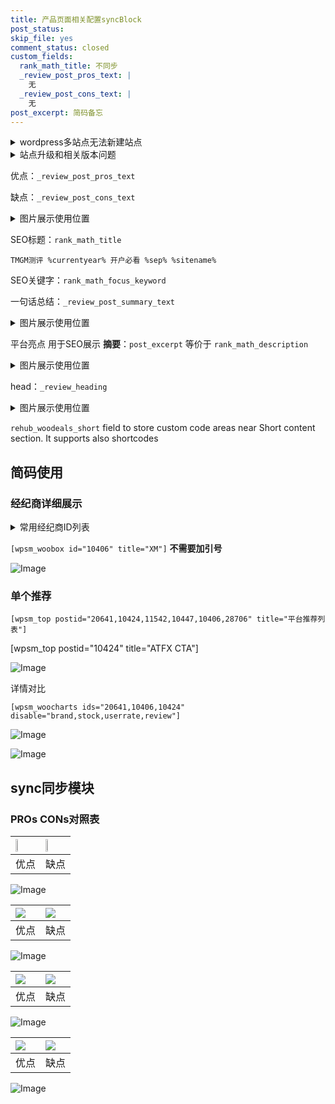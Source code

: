 ```yaml
---
title: 产品页面相关配置syncBlock
post_status: 
skip_file: yes
comment_status: closed
custom_fields:
  rank_math_title: 不同步
  _review_post_pros_text: |
    无
  _review_post_cons_text: |
    无
post_excerpt: 简码备忘
---
```

<details><summary>wordpress多站点无法新建站点</summary>

<li>和报错需要清理cookies一样的原因</li>
<li>wp-config.php里面<code>define( 'SUBDOMAIN_INSTALL', false );//子域名安装</code></li>
<li>新建子站点是用<code>define( 'SUBDOMAIN_INSTALL', true);//子域名安装</code> 完成以后，改成<code>false</code></li>
</details>

<details><summary>站点升级和相关版本问题</summary>

<p>wordpress：5.9.9
woocommerce：7.5.1
出现问题的地方：主题选项里面>><strong>Product layout >>compact style</strong></p>
<p>如何出现没有用过的字段 导致无法保存。先导出配置 然后进行修改，后面再次恢复即可。</p>
<p>出现部分字段无法显示时，需要返回默认布局后，对产品进行保存就好了。</p>
<p></p>
</details>

优点：`_review_post_pros_text`

缺点：`_review_post_cons_text`

<details><summary>图片展示使用位置</summary>

<img src="https://prod-files-secure.s3.us-west-2.amazonaws.com/39ed1227-6d7d-4570-be36-9ccd4a2c4241/f51d3d83-55d4-4bdf-9604-f37ec77ab556/Untitled.png?X-Amz-Algorithm=AWS4-HMAC-SHA256&X-Amz-Content-Sha256=UNSIGNED-PAYLOAD&X-Amz-Credential=ASIAZI2LB466RSSSYXB3%2F20250603%2Fus-west-2%2Fs3%2Faws4_request&X-Amz-Date=20250603T165531Z&X-Amz-Expires=3600&X-Amz-Security-Token=IQoJb3JpZ2luX2VjEEAaCXVzLXdlc3QtMiJHMEUCIAPr%2B9lXMIh6DDkHbzZCFGtbXReVuZixOoRfp8%2FyYLc1AiEAprootcu41Rsg2LGxePrsfOes6pAmLdKc%2B8M66pnTxBUq%2FwMIGRAAGgw2Mzc0MjMxODM4MDUiDM1sKYIys9m3h%2BIkhSrcAzkEb%2F4YaZnSasA8jmGvdsDwIWEOzFRa1EYzscPb95YrDqsGposwScECO6tg1TEJRDr%2Bnz7wFnIt8R4iJfcywr1zpwVGLcuEIGcs61oBceliK%2Bxx0aVCP1cGnANJK7N0aCwSCtj3Ss6xVP1vH%2Bsn8ws8hHVwP8Q65ltsefOEQ%2Bhdzm730vHHd6QKYsw9PKWPPe9crHTItLcECn53yAV%2B015PJJr%2FIPyu0paty%2FOXyxaW0%2BrAl544ibUm%2FrCqcCdsqlUmLB2LY%2BaDukxXKtQUyS%2Fjf6JcYxrIjUgL914U%2FmwY92TYzQfXO5Nw78YBQZ6rNT4h0EBFY2zcNnx49w9kmQQZrrUvIWsU5itF1tMwUTC%2BfBOkMk9E%2Fc53AOrsgxqAc9xhdCpDq8ywnN%2FiP%2BL6%2F4WemTv01wGhdrOW0iGqzVgKqH3Wdl08hWoXNxL2BT2G3ueakPANG3pKf8wECsrEu5oWGAqsIiOlzxmJOeBgd6jix7rfI3%2FA%2FXEL32NSSwI9xvLe1FqWXII9SVw%2Fh6PrQYQXeUriZIKWUTDckcr8tGzAuCDfuusyLz5Ep4gXsN761pK2FETWQskl5t3798km%2Fkz9nG7MaJB2UPnrq25zdakAzRjoU5fbi2FCI2%2FyMLy0%2FMEGOqUBtVVE%2FwCq%2FmqKfmTOsE2v5G%2FliO5P7e5B%2F18ZoMShUYv3A27AgSIvkg7vN%2B4MaHkJuUoDMIYarQiH0VXS%2FndDYCyM9dkayHlnYx%2B3uB45p3vlTGmiFPJERZDaULj%2F%2BIhBZEAmZnAwhuByIBSu2DTn%2Fre6EpqPH2qH5kdIk7bCVApqwQtA9mi9TXrfRnd1JniYJJitboz3kD0EoY8rW3tbaWFA6cTb&X-Amz-Signature=3a58bc9f8ecb53c69b706f5cb3a6cae6750e932ae0bdb17939b9dc6a1204a58e&X-Amz-SignedHeaders=host&x-id=GetObject" alt="Image">
</details>

SEO标题：`rank_math_title`

`TMGM测评 %currentyear% 开户必看 %sep% %sitename%`

SEO关键字：`rank_math_focus_keyword`

一句话总结：`_review_post_summary_text`

<details><summary>图片展示使用位置</summary>

<img src="https://prod-files-secure.s3.us-west-2.amazonaws.com/39ed1227-6d7d-4570-be36-9ccd4a2c4241/4b96a922-296c-4f4e-8630-d1c870cbce01/Untitled.png?X-Amz-Algorithm=AWS4-HMAC-SHA256&X-Amz-Content-Sha256=UNSIGNED-PAYLOAD&X-Amz-Credential=ASIAZI2LB4664PKTHRKG%2F20250603%2Fus-west-2%2Fs3%2Faws4_request&X-Amz-Date=20250603T165531Z&X-Amz-Expires=3600&X-Amz-Security-Token=IQoJb3JpZ2luX2VjEEAaCXVzLXdlc3QtMiJGMEQCIFJVom25JbFkEzqQz0melYT55Beh2JsiOg5kjyvguSq7AiATMoxOS33ZeTbu6eXHVfcwEPUD90i1DrOdREWwIR3nsCr%2FAwgZEAAaDDYzNzQyMzE4MzgwNSIM%2FQOj07A3lINEQ688KtwDRpxmZJueVSdmZWMVm19IV1GridwhiYLL7djLSEGsTQMi1d53PqrXA5DhjbuFcQMN8M7LTc1eYb%2FOP8pNjp4ciwUraaTzRQj55no0TkiYW0LVe5bByAy%2BIvhCULflphFC16Xy7cxogrosSU9WtMDlfdRO7BDQww%2FG0N8lBnXIITNEZbthUriV1ofbYF3FY4KVlnXgllrED%2FELWkSNYHuCQQXHetnZ8j%2BaDVjnY0yFrcjiIOBcijE%2F0AYEO0te8%2Fqz8LrjfzyoqqplHef5TV3eGmEJ6ia7hP3y7NcZsNdTmuiyUVKdvwhUyJrVqFwpFCSpDjQOFYIl36njgtiNW%2Bk6iuyEBavIFwkqrDfnWikMI%2BGe6nalckXW7kV4n5IAhRgNr51pZep4KBxKaw7kKRiGe8G38nSyEY1AVTqsty0%2B%2FBzdCLjjfftVZO9BItPeO9qyaaEzxbZ1I3HtHeS%2BMkw%2B1XBrHHQZTMb18iHz5k9SyFCXLMLMqasuxEm8eTfRbEtomsmjmawkL5654RFeN%2BnRhJ%2FWlx9j22dL1v45cxjRVJ7xwFf321%2FvAJA5HDskLIvdk9GT%2BdV3246T%2F92%2BTg00i0fNs74TaQHWEcmo4amv6BvzW40IGdtKBBUe7Yowv7T8wQY6pgH9omJQT0uUpPzSEjKIWCBdzuuj1KbjqbcuRkzv1GxJjX4M9Bc4aR81aE5L3bxWvFnHJtCyo0kews%2F9GWnD4B6X7BbPKMX1GNC05kUI599vZ6bFEVQW%2BQHafd36skGcKP%2BsLeiwW94Wgj%2FWLY4%2B%2BXagFzerZeExvkFNqGNWs9g54bELVYTj3oswZVVSMjBlyrVtAiAI6pv4Igm0PSjpGZa%2FlBQZeAK4&X-Amz-Signature=60d1909ea9420a4765c07baeaa330a06beb095a093bb380ad6a74eeda483f654&X-Amz-SignedHeaders=host&x-id=GetObject" alt="Image">
</details>

平台亮点 用于SEO展示 **摘要**：`post_excerpt`  等价于 `rank_math_description`

<details><summary>图片展示使用位置</summary>

<img src="https://prod-files-secure.s3.us-west-2.amazonaws.com/39ed1227-6d7d-4570-be36-9ccd4a2c4241/1ee11f63-b60a-4dfe-a7a7-d58ff23b5d88/Untitled.png?X-Amz-Algorithm=AWS4-HMAC-SHA256&X-Amz-Content-Sha256=UNSIGNED-PAYLOAD&X-Amz-Credential=ASIAZI2LB466Q4CJRX3I%2F20250603%2Fus-west-2%2Fs3%2Faws4_request&X-Amz-Date=20250603T165531Z&X-Amz-Expires=3600&X-Amz-Security-Token=IQoJb3JpZ2luX2VjEEAaCXVzLXdlc3QtMiJHMEUCIQCsjEUiTURs44BcIO5OXXUeUAbQBwDox7qrMXd8%2BR6%2FaAIgHmHxzA5SZniSuz5X%2BqG0UzNnspseKALNXE1TysgXefMq%2FwMIGRAAGgw2Mzc0MjMxODM4MDUiDPUYxawk9GV7ICufaSrcAw6IyP2UgRgr47J4MC6JgnfbUZ6vrTsXKPzjnL4ybUNr3oiCXee1KZ0MU5islH0VJaO4oORhA%2FVXb0pYL3tEe%2B0WHB7imAfXy3xBQcl9D94bUs83GXSb5w73zxMEa50Zz6nECiCCRTD2%2Fjk93iZKRNL4gISeHkT6lUC39KGx1J5AsFQ%2BgxhlJW%2BRJ116ztG8FBq8pmpORL%2Fjct8oBhxkuXPN9mFQKcIgnHEzUBkHFUpCcAVH%2FgvlGltBPC8X09mDm49bhxRnmo9AliBO%2FhHKHRJwyXPAEwUh7pJOhVg89BG0E3JtFhpfk1gHUxzMarZTcXoBV7QHn5rJdkquQGLGGFgfE8qqx4ZJABOXYLVG3VAp2NtRgdIYlECj7N4n3ACp9WhWSg67x5Uz%2BGKtqmgeoxuR2LqnmG9Hbq%2BPX0hqOL8gfPR7lw06NrhKn0cUxkNXmh0N30gfwg2FJW7PbdmO4rKwpelLYHPCozWHDq7uRxr4yTdMqB3JQhECLm5Vi%2BYdAlfChWF5TpFT0TJL3zTrRZ3zbLiBdN3DSK7bNPX1ahCeL6%2BG%2BYwiaSWe95%2BssfuZCgVRrLqHgSMJcgd%2BgX%2Bmo7M5dFj3SRjylBfy8ogI5BAQ6HYOlgsL2PPtSn2XMIe0%2FMEGOqUBLes4taefjb03Hyqyxohp6qdpPp%2FZVNIx6islAAi%2FzICh6CMQQVgJt5jPhzMhHeFvEE4WDRH8F5AG%2BLVI2eYUdq8aBjMdSynFbWBjc%2FHXfB%2BO%2FPH5AUcIOaRGbeuAX2FEJ3sXWVe9Jfw9lBlqqshqE2EbIWp2kT3N7jkkoEk8i%2B8YPF0GHvIcErnKoWNRmeMFQLzbmooFuCAr%2BhFGImHnEN%2FDsAuC&X-Amz-Signature=c58c4e96c91359dd391aeaf1fdcf949d7e9faa14eec0351583fa2bcc20dde2d0&X-Amz-SignedHeaders=host&x-id=GetObject" alt="Image">
<img src="https://prod-files-secure.s3.us-west-2.amazonaws.com/39ed1227-6d7d-4570-be36-9ccd4a2c4241/ad4118b5-78d8-4fbe-801e-3b29b5d99c01/Untitled.png?X-Amz-Algorithm=AWS4-HMAC-SHA256&X-Amz-Content-Sha256=UNSIGNED-PAYLOAD&X-Amz-Credential=ASIAZI2LB466Q4CJRX3I%2F20250603%2Fus-west-2%2Fs3%2Faws4_request&X-Amz-Date=20250603T165532Z&X-Amz-Expires=3600&X-Amz-Security-Token=IQoJb3JpZ2luX2VjEEAaCXVzLXdlc3QtMiJHMEUCIQCsjEUiTURs44BcIO5OXXUeUAbQBwDox7qrMXd8%2BR6%2FaAIgHmHxzA5SZniSuz5X%2BqG0UzNnspseKALNXE1TysgXefMq%2FwMIGRAAGgw2Mzc0MjMxODM4MDUiDPUYxawk9GV7ICufaSrcAw6IyP2UgRgr47J4MC6JgnfbUZ6vrTsXKPzjnL4ybUNr3oiCXee1KZ0MU5islH0VJaO4oORhA%2FVXb0pYL3tEe%2B0WHB7imAfXy3xBQcl9D94bUs83GXSb5w73zxMEa50Zz6nECiCCRTD2%2Fjk93iZKRNL4gISeHkT6lUC39KGx1J5AsFQ%2BgxhlJW%2BRJ116ztG8FBq8pmpORL%2Fjct8oBhxkuXPN9mFQKcIgnHEzUBkHFUpCcAVH%2FgvlGltBPC8X09mDm49bhxRnmo9AliBO%2FhHKHRJwyXPAEwUh7pJOhVg89BG0E3JtFhpfk1gHUxzMarZTcXoBV7QHn5rJdkquQGLGGFgfE8qqx4ZJABOXYLVG3VAp2NtRgdIYlECj7N4n3ACp9WhWSg67x5Uz%2BGKtqmgeoxuR2LqnmG9Hbq%2BPX0hqOL8gfPR7lw06NrhKn0cUxkNXmh0N30gfwg2FJW7PbdmO4rKwpelLYHPCozWHDq7uRxr4yTdMqB3JQhECLm5Vi%2BYdAlfChWF5TpFT0TJL3zTrRZ3zbLiBdN3DSK7bNPX1ahCeL6%2BG%2BYwiaSWe95%2BssfuZCgVRrLqHgSMJcgd%2BgX%2Bmo7M5dFj3SRjylBfy8ogI5BAQ6HYOlgsL2PPtSn2XMIe0%2FMEGOqUBLes4taefjb03Hyqyxohp6qdpPp%2FZVNIx6islAAi%2FzICh6CMQQVgJt5jPhzMhHeFvEE4WDRH8F5AG%2BLVI2eYUdq8aBjMdSynFbWBjc%2FHXfB%2BO%2FPH5AUcIOaRGbeuAX2FEJ3sXWVe9Jfw9lBlqqshqE2EbIWp2kT3N7jkkoEk8i%2B8YPF0GHvIcErnKoWNRmeMFQLzbmooFuCAr%2BhFGImHnEN%2FDsAuC&X-Amz-Signature=00a1571fa34947cc548869efd974d4dfc14a72cf1dfb68af8366897a992d9e80&X-Amz-SignedHeaders=host&x-id=GetObject" alt="Image">
<img src="https://prod-files-secure.s3.us-west-2.amazonaws.com/39ed1227-6d7d-4570-be36-9ccd4a2c4241/a38cf7c9-a79c-4b64-9e94-13589fe0758b/Untitled.png?X-Amz-Algorithm=AWS4-HMAC-SHA256&X-Amz-Content-Sha256=UNSIGNED-PAYLOAD&X-Amz-Credential=ASIAZI2LB466Q4CJRX3I%2F20250603%2Fus-west-2%2Fs3%2Faws4_request&X-Amz-Date=20250603T165532Z&X-Amz-Expires=3600&X-Amz-Security-Token=IQoJb3JpZ2luX2VjEEAaCXVzLXdlc3QtMiJHMEUCIQCsjEUiTURs44BcIO5OXXUeUAbQBwDox7qrMXd8%2BR6%2FaAIgHmHxzA5SZniSuz5X%2BqG0UzNnspseKALNXE1TysgXefMq%2FwMIGRAAGgw2Mzc0MjMxODM4MDUiDPUYxawk9GV7ICufaSrcAw6IyP2UgRgr47J4MC6JgnfbUZ6vrTsXKPzjnL4ybUNr3oiCXee1KZ0MU5islH0VJaO4oORhA%2FVXb0pYL3tEe%2B0WHB7imAfXy3xBQcl9D94bUs83GXSb5w73zxMEa50Zz6nECiCCRTD2%2Fjk93iZKRNL4gISeHkT6lUC39KGx1J5AsFQ%2BgxhlJW%2BRJ116ztG8FBq8pmpORL%2Fjct8oBhxkuXPN9mFQKcIgnHEzUBkHFUpCcAVH%2FgvlGltBPC8X09mDm49bhxRnmo9AliBO%2FhHKHRJwyXPAEwUh7pJOhVg89BG0E3JtFhpfk1gHUxzMarZTcXoBV7QHn5rJdkquQGLGGFgfE8qqx4ZJABOXYLVG3VAp2NtRgdIYlECj7N4n3ACp9WhWSg67x5Uz%2BGKtqmgeoxuR2LqnmG9Hbq%2BPX0hqOL8gfPR7lw06NrhKn0cUxkNXmh0N30gfwg2FJW7PbdmO4rKwpelLYHPCozWHDq7uRxr4yTdMqB3JQhECLm5Vi%2BYdAlfChWF5TpFT0TJL3zTrRZ3zbLiBdN3DSK7bNPX1ahCeL6%2BG%2BYwiaSWe95%2BssfuZCgVRrLqHgSMJcgd%2BgX%2Bmo7M5dFj3SRjylBfy8ogI5BAQ6HYOlgsL2PPtSn2XMIe0%2FMEGOqUBLes4taefjb03Hyqyxohp6qdpPp%2FZVNIx6islAAi%2FzICh6CMQQVgJt5jPhzMhHeFvEE4WDRH8F5AG%2BLVI2eYUdq8aBjMdSynFbWBjc%2FHXfB%2BO%2FPH5AUcIOaRGbeuAX2FEJ3sXWVe9Jfw9lBlqqshqE2EbIWp2kT3N7jkkoEk8i%2B8YPF0GHvIcErnKoWNRmeMFQLzbmooFuCAr%2BhFGImHnEN%2FDsAuC&X-Amz-Signature=0963c36427c39ed0b16a694df71c8182ec428ba67bf437f177cde2a991b6e5e2&X-Amz-SignedHeaders=host&x-id=GetObject" alt="Image">
<img src="https://prod-files-secure.s3.us-west-2.amazonaws.com/39ed1227-6d7d-4570-be36-9ccd4a2c4241/7da6fc1e-d2ac-42ae-8c75-cb5749aa18f6/Untitled.png?X-Amz-Algorithm=AWS4-HMAC-SHA256&X-Amz-Content-Sha256=UNSIGNED-PAYLOAD&X-Amz-Credential=ASIAZI2LB466Q4CJRX3I%2F20250603%2Fus-west-2%2Fs3%2Faws4_request&X-Amz-Date=20250603T165532Z&X-Amz-Expires=3600&X-Amz-Security-Token=IQoJb3JpZ2luX2VjEEAaCXVzLXdlc3QtMiJHMEUCIQCsjEUiTURs44BcIO5OXXUeUAbQBwDox7qrMXd8%2BR6%2FaAIgHmHxzA5SZniSuz5X%2BqG0UzNnspseKALNXE1TysgXefMq%2FwMIGRAAGgw2Mzc0MjMxODM4MDUiDPUYxawk9GV7ICufaSrcAw6IyP2UgRgr47J4MC6JgnfbUZ6vrTsXKPzjnL4ybUNr3oiCXee1KZ0MU5islH0VJaO4oORhA%2FVXb0pYL3tEe%2B0WHB7imAfXy3xBQcl9D94bUs83GXSb5w73zxMEa50Zz6nECiCCRTD2%2Fjk93iZKRNL4gISeHkT6lUC39KGx1J5AsFQ%2BgxhlJW%2BRJ116ztG8FBq8pmpORL%2Fjct8oBhxkuXPN9mFQKcIgnHEzUBkHFUpCcAVH%2FgvlGltBPC8X09mDm49bhxRnmo9AliBO%2FhHKHRJwyXPAEwUh7pJOhVg89BG0E3JtFhpfk1gHUxzMarZTcXoBV7QHn5rJdkquQGLGGFgfE8qqx4ZJABOXYLVG3VAp2NtRgdIYlECj7N4n3ACp9WhWSg67x5Uz%2BGKtqmgeoxuR2LqnmG9Hbq%2BPX0hqOL8gfPR7lw06NrhKn0cUxkNXmh0N30gfwg2FJW7PbdmO4rKwpelLYHPCozWHDq7uRxr4yTdMqB3JQhECLm5Vi%2BYdAlfChWF5TpFT0TJL3zTrRZ3zbLiBdN3DSK7bNPX1ahCeL6%2BG%2BYwiaSWe95%2BssfuZCgVRrLqHgSMJcgd%2BgX%2Bmo7M5dFj3SRjylBfy8ogI5BAQ6HYOlgsL2PPtSn2XMIe0%2FMEGOqUBLes4taefjb03Hyqyxohp6qdpPp%2FZVNIx6islAAi%2FzICh6CMQQVgJt5jPhzMhHeFvEE4WDRH8F5AG%2BLVI2eYUdq8aBjMdSynFbWBjc%2FHXfB%2BO%2FPH5AUcIOaRGbeuAX2FEJ3sXWVe9Jfw9lBlqqshqE2EbIWp2kT3N7jkkoEk8i%2B8YPF0GHvIcErnKoWNRmeMFQLzbmooFuCAr%2BhFGImHnEN%2FDsAuC&X-Amz-Signature=a7f454cecde9f5f808265d6d326863c98d369c4b63e60c3c4163b1caa36eb6ff&X-Amz-SignedHeaders=host&x-id=GetObject" alt="Image">
<img src="https://prod-files-secure.s3.us-west-2.amazonaws.com/39ed1227-6d7d-4570-be36-9ccd4a2c4241/7e97f40a-eaee-47f5-b2f9-475f96808fa7/Untitled.png?X-Amz-Algorithm=AWS4-HMAC-SHA256&X-Amz-Content-Sha256=UNSIGNED-PAYLOAD&X-Amz-Credential=ASIAZI2LB466Q4CJRX3I%2F20250603%2Fus-west-2%2Fs3%2Faws4_request&X-Amz-Date=20250603T165532Z&X-Amz-Expires=3600&X-Amz-Security-Token=IQoJb3JpZ2luX2VjEEAaCXVzLXdlc3QtMiJHMEUCIQCsjEUiTURs44BcIO5OXXUeUAbQBwDox7qrMXd8%2BR6%2FaAIgHmHxzA5SZniSuz5X%2BqG0UzNnspseKALNXE1TysgXefMq%2FwMIGRAAGgw2Mzc0MjMxODM4MDUiDPUYxawk9GV7ICufaSrcAw6IyP2UgRgr47J4MC6JgnfbUZ6vrTsXKPzjnL4ybUNr3oiCXee1KZ0MU5islH0VJaO4oORhA%2FVXb0pYL3tEe%2B0WHB7imAfXy3xBQcl9D94bUs83GXSb5w73zxMEa50Zz6nECiCCRTD2%2Fjk93iZKRNL4gISeHkT6lUC39KGx1J5AsFQ%2BgxhlJW%2BRJ116ztG8FBq8pmpORL%2Fjct8oBhxkuXPN9mFQKcIgnHEzUBkHFUpCcAVH%2FgvlGltBPC8X09mDm49bhxRnmo9AliBO%2FhHKHRJwyXPAEwUh7pJOhVg89BG0E3JtFhpfk1gHUxzMarZTcXoBV7QHn5rJdkquQGLGGFgfE8qqx4ZJABOXYLVG3VAp2NtRgdIYlECj7N4n3ACp9WhWSg67x5Uz%2BGKtqmgeoxuR2LqnmG9Hbq%2BPX0hqOL8gfPR7lw06NrhKn0cUxkNXmh0N30gfwg2FJW7PbdmO4rKwpelLYHPCozWHDq7uRxr4yTdMqB3JQhECLm5Vi%2BYdAlfChWF5TpFT0TJL3zTrRZ3zbLiBdN3DSK7bNPX1ahCeL6%2BG%2BYwiaSWe95%2BssfuZCgVRrLqHgSMJcgd%2BgX%2Bmo7M5dFj3SRjylBfy8ogI5BAQ6HYOlgsL2PPtSn2XMIe0%2FMEGOqUBLes4taefjb03Hyqyxohp6qdpPp%2FZVNIx6islAAi%2FzICh6CMQQVgJt5jPhzMhHeFvEE4WDRH8F5AG%2BLVI2eYUdq8aBjMdSynFbWBjc%2FHXfB%2BO%2FPH5AUcIOaRGbeuAX2FEJ3sXWVe9Jfw9lBlqqshqE2EbIWp2kT3N7jkkoEk8i%2B8YPF0GHvIcErnKoWNRmeMFQLzbmooFuCAr%2BhFGImHnEN%2FDsAuC&X-Amz-Signature=903abe0c0f661bb706f17a541749e823f26199b6d8b21eee44608b7b624d0bb7&X-Amz-SignedHeaders=host&x-id=GetObject" alt="Image">
</details>

head：`_review_heading`

<details><summary>图片展示使用位置</summary>

<img src="https://prod-files-secure.s3.us-west-2.amazonaws.com/39ed1227-6d7d-4570-be36-9ccd4a2c4241/3a4650ad-9887-415c-889a-edd51fa54f27/Untitled.png?X-Amz-Algorithm=AWS4-HMAC-SHA256&X-Amz-Content-Sha256=UNSIGNED-PAYLOAD&X-Amz-Credential=ASIAZI2LB466T62ADEPA%2F20250603%2Fus-west-2%2Fs3%2Faws4_request&X-Amz-Date=20250603T165537Z&X-Amz-Expires=3600&X-Amz-Security-Token=IQoJb3JpZ2luX2VjEEAaCXVzLXdlc3QtMiJGMEQCIAf7o47%2BYvrfVK38iD1U6LDo1CGyKbmR0M3UKkRiOJd5AiA1qaJKiTzIpJZyuDt1xgTeEIozkpsrqdIujtilJ9WwXir%2FAwgZEAAaDDYzNzQyMzE4MzgwNSIMw1jPzotQMYnHd68NKtwDxGMsIe1YqHaWLPjmGvzRltCBZjH3NBitMbTM5Ms62ur5V5zppVWsei0FaowdeAEzFfM3jYdPBMmkg7SXQ4pA39wHWgusI0x2XieWvKfQmWCPV8xLes6oNZ8mTX%2BxaN5Dj8QnThY%2F9L9V3raLhs03BP9%2FydF4Hl4fh8SC%2BpvLHQJqWkLo%2B5C26v7ZdabSM%2Fa41aFqgYQxUdQSiKb5S7qradMbNC57sSpmYq98Sssqu1ECwWsgesl7eSz3vuMtV42XDR7rQb1%2FlN7k4K5%2BQdQKQMFUk8q0a42VhjpagMk5GF1cR%2Fl3P%2FGUlm2vhoynnY6tinMQ8MiysB%2FJ2WAubUEETiFj87mgUynOdK9RC3sET6FzZIphhPoC1QCDcCSq4S3zm4iAEa56Iprg5nW9hW4bPe1kot67Jt%2Fut%2FWBV4WJvHkADdvjGYVd0ReEelMwAq18Yel3ArutCH66sGGiNPIiZr2MokxZhdnzrnsWn5WEVfboE%2FnvGsiPrNpaSwclvEJlpqzjWJ%2BtefW0rh2LxEXDoV8y8SdDYgIs9lPL9op%2BH8zy6INBv0ZaMlF6jr%2Bs5pOs4TanPVZ8kRWBcMopdDwCpVAODYAjBBsAjffOfFurpbibboqnyH7Z4mEjmlQw8rP8wQY6pgHME8ud7X8x5AbBd8fU%2BrhUquQwoqzm%2FKeleY9U29fzysLDTVqTSqJJVtSMe%2BaSUB7%2BzcSHONOePhi7W1jC32DEvdU%2FVpXaelUKHgYXO9R9hERPLm3A7QE8exQYR9JpEnRcKK49pV7aVuXIyUx27RmkO8QxHX26lpv8Kk0UWvTL4P1vawA7WHn%2BSsJZc6ObMa5y2HAj0%2FkOHCNybGp77iK%2Fc9zss%2FWQ&X-Amz-Signature=ed65871312021efadc16ab44c408fefb3895a906791b755bdcbba7e4c19b854a&X-Amz-SignedHeaders=host&x-id=GetObject" alt="Image">
</details>

`rehub_woodeals_short`	field to store custom code areas near Short content section. It supports also shortcodes



## 简码使用

### 经纪商详细展示

<details><summary>常用经纪商ID列表</summary>

<pre><code class="php">嘉盛 ===> 20641  [wpsm_woobox id="20641" title="嘉盛"]
易信easymarkets ===> 11542  [wpsm_woobox id="11542" title="易信easymarkets"]
ATFX外汇 ===> 10424  [wpsm_woobox id="10424" title="ATFX"]
XM ===> 10406  [wpsm_woobox id="10406" title="XM"]
TMGM ===> 29622  [wpsm_woobox id="29622" title="TMGM"]
HYCM ===> 10447  [wpsm_woobox id="10447" title="HYCM"]
fpmarkets澳福外汇 ===> 20639  [wpsm_woobox id="20639" title="fpmarkets澳福外汇"]</code></pre>
</details>

`[wpsm_woobox id="10406" title="XM"]` **不需要加引号**

![Image](https://prod-files-secure.s3.us-west-2.amazonaws.com/39ed1227-6d7d-4570-be36-9ccd4a2c4241/4f898f9d-0fa7-4e43-acd3-ac6bc7be575a/Untitled.png?X-Amz-Algorithm=AWS4-HMAC-SHA256&X-Amz-Content-Sha256=UNSIGNED-PAYLOAD&X-Amz-Credential=ASIAZI2LB466RKQ4OL7D%2F20250603%2Fus-west-2%2Fs3%2Faws4_request&X-Amz-Date=20250603T165526Z&X-Amz-Expires=3600&X-Amz-Security-Token=IQoJb3JpZ2luX2VjEEAaCXVzLXdlc3QtMiJHMEUCIHcaPZjLG0e7DjTMRMJrLQWbGNFZQvvG7BgFbjnD%2B%2BjJAiEA4vey2zd5HnUuW6c3lAEYwACylGeUosKp%2FNd0Wq7VBZoq%2FwMIGRAAGgw2Mzc0MjMxODM4MDUiDBYYt9hAf%2B32CbCaGSrcA5GCzvD64zg6IwZdnL6voP9qgse4hKIFNgY8sMD1R39NFYaeaWbZXpmjSlHaQMrPkRj%2B1YUjtHtVYTuTu0vvp73yF0tsdYtF61IkWvkIpbEq6zVOs9fJXv3edjABqX3u7eZ3%2FavaC5paqoJB0eagOESemLIUyG1OhuSInpd9wwuSy0kBdKJRFRnom6%2BjpufZVlKoKTdj%2FfA50mruf2lKRZfdJ6DavABXh4XKMBKdBkI4J%2BxpQ3SnoZZoqN3HBzxRkPwDTv2lzhoQp%2BVBy5vANokQuTUYtRwvtIhsOnuAOLNL6o%2B%2FZoaT6hms5B%2B6xV82Sjxeai13XRw5aRVTqAUheKVmr3nuMXBiwNXSEyFVMnN0IeG92H5%2BvfVHbE04%2BN5sji6cJwKC3zEr5ZuJ4AhYJppfAv%2FpgbJxxFUWTd98U51t4gVneeloy4udqMOeXhdiA%2Bvm3onfyv1L1J6oSvtb1ImwL3mxNyPZOkh3nvzDK7QBJgIUEx46kjqF5a8ELZThIQfC5YSuBkf3p%2FXVPPktzZu3S0hZfOrGYBPNM761eez6wL5umQG2EhdEQ2WilZ7aCJOVXY3kXv44hPD9sCrEmUd6O2QJM62Msk%2FRP8hXIiru6lq2%2BIRFT0mXuApfMKq0%2FMEGOqUBC5r3SBTnH32KCcROaA6dlSd3ARFQ%2FYce999oS5FSjhilOzCebNQlNtRk0cXAl6TvXx4NqsuI9FbVHKBgGTuczjBgfXIImTn0qzOqD04jhZ2QcQXeN8TVxpaGaljOmj5MYg8BfgUDV4SQJBmgotKaOZ2x%2BXcUHzuwuzAyrtJ5VLZz10MgnZIqc4iCS%2FOJiBfxA3koBr8YtOMIm3TDTv8Bl%2F3FkF9S&X-Amz-Signature=98c7ed9283ea74d48e6b06d2c3491632f0f10e0a215b7603b70eb151cfda68a6&X-Amz-SignedHeaders=host&x-id=GetObject)

### 单个推荐
`[wpsm_top postid="20641,10424,11542,10447,10406,28706" title="平台推荐列表"]`

[wpsm_top postid="10424" title="ATFX CTA"]

![Image](https://prod-files-secure.s3.us-west-2.amazonaws.com/39ed1227-6d7d-4570-be36-9ccd4a2c4241/5ac620dc-51a8-48b6-b55d-91f47299193c/Untitled.png?X-Amz-Algorithm=AWS4-HMAC-SHA256&X-Amz-Content-Sha256=UNSIGNED-PAYLOAD&X-Amz-Credential=ASIAZI2LB466RKQ4OL7D%2F20250603%2Fus-west-2%2Fs3%2Faws4_request&X-Amz-Date=20250603T165526Z&X-Amz-Expires=3600&X-Amz-Security-Token=IQoJb3JpZ2luX2VjEEAaCXVzLXdlc3QtMiJHMEUCIHcaPZjLG0e7DjTMRMJrLQWbGNFZQvvG7BgFbjnD%2B%2BjJAiEA4vey2zd5HnUuW6c3lAEYwACylGeUosKp%2FNd0Wq7VBZoq%2FwMIGRAAGgw2Mzc0MjMxODM4MDUiDBYYt9hAf%2B32CbCaGSrcA5GCzvD64zg6IwZdnL6voP9qgse4hKIFNgY8sMD1R39NFYaeaWbZXpmjSlHaQMrPkRj%2B1YUjtHtVYTuTu0vvp73yF0tsdYtF61IkWvkIpbEq6zVOs9fJXv3edjABqX3u7eZ3%2FavaC5paqoJB0eagOESemLIUyG1OhuSInpd9wwuSy0kBdKJRFRnom6%2BjpufZVlKoKTdj%2FfA50mruf2lKRZfdJ6DavABXh4XKMBKdBkI4J%2BxpQ3SnoZZoqN3HBzxRkPwDTv2lzhoQp%2BVBy5vANokQuTUYtRwvtIhsOnuAOLNL6o%2B%2FZoaT6hms5B%2B6xV82Sjxeai13XRw5aRVTqAUheKVmr3nuMXBiwNXSEyFVMnN0IeG92H5%2BvfVHbE04%2BN5sji6cJwKC3zEr5ZuJ4AhYJppfAv%2FpgbJxxFUWTd98U51t4gVneeloy4udqMOeXhdiA%2Bvm3onfyv1L1J6oSvtb1ImwL3mxNyPZOkh3nvzDK7QBJgIUEx46kjqF5a8ELZThIQfC5YSuBkf3p%2FXVPPktzZu3S0hZfOrGYBPNM761eez6wL5umQG2EhdEQ2WilZ7aCJOVXY3kXv44hPD9sCrEmUd6O2QJM62Msk%2FRP8hXIiru6lq2%2BIRFT0mXuApfMKq0%2FMEGOqUBC5r3SBTnH32KCcROaA6dlSd3ARFQ%2FYce999oS5FSjhilOzCebNQlNtRk0cXAl6TvXx4NqsuI9FbVHKBgGTuczjBgfXIImTn0qzOqD04jhZ2QcQXeN8TVxpaGaljOmj5MYg8BfgUDV4SQJBmgotKaOZ2x%2BXcUHzuwuzAyrtJ5VLZz10MgnZIqc4iCS%2FOJiBfxA3koBr8YtOMIm3TDTv8Bl%2F3FkF9S&X-Amz-Signature=23e1d967977653b64530006971399188c076b808f3e139aa89d2030247ed1a02&X-Amz-SignedHeaders=host&x-id=GetObject)

详情对比

`[wpsm_woocharts ids="20641,10406,10424" disable="brand,stock,userrate,review"]`

![Image](https://prod-files-secure.s3.us-west-2.amazonaws.com/39ed1227-6d7d-4570-be36-9ccd4a2c4241/bf3ba45f-b9f3-4295-8aef-b4a495fd25f4/Untitled.png?X-Amz-Algorithm=AWS4-HMAC-SHA256&X-Amz-Content-Sha256=UNSIGNED-PAYLOAD&X-Amz-Credential=ASIAZI2LB466RKQ4OL7D%2F20250603%2Fus-west-2%2Fs3%2Faws4_request&X-Amz-Date=20250603T165526Z&X-Amz-Expires=3600&X-Amz-Security-Token=IQoJb3JpZ2luX2VjEEAaCXVzLXdlc3QtMiJHMEUCIHcaPZjLG0e7DjTMRMJrLQWbGNFZQvvG7BgFbjnD%2B%2BjJAiEA4vey2zd5HnUuW6c3lAEYwACylGeUosKp%2FNd0Wq7VBZoq%2FwMIGRAAGgw2Mzc0MjMxODM4MDUiDBYYt9hAf%2B32CbCaGSrcA5GCzvD64zg6IwZdnL6voP9qgse4hKIFNgY8sMD1R39NFYaeaWbZXpmjSlHaQMrPkRj%2B1YUjtHtVYTuTu0vvp73yF0tsdYtF61IkWvkIpbEq6zVOs9fJXv3edjABqX3u7eZ3%2FavaC5paqoJB0eagOESemLIUyG1OhuSInpd9wwuSy0kBdKJRFRnom6%2BjpufZVlKoKTdj%2FfA50mruf2lKRZfdJ6DavABXh4XKMBKdBkI4J%2BxpQ3SnoZZoqN3HBzxRkPwDTv2lzhoQp%2BVBy5vANokQuTUYtRwvtIhsOnuAOLNL6o%2B%2FZoaT6hms5B%2B6xV82Sjxeai13XRw5aRVTqAUheKVmr3nuMXBiwNXSEyFVMnN0IeG92H5%2BvfVHbE04%2BN5sji6cJwKC3zEr5ZuJ4AhYJppfAv%2FpgbJxxFUWTd98U51t4gVneeloy4udqMOeXhdiA%2Bvm3onfyv1L1J6oSvtb1ImwL3mxNyPZOkh3nvzDK7QBJgIUEx46kjqF5a8ELZThIQfC5YSuBkf3p%2FXVPPktzZu3S0hZfOrGYBPNM761eez6wL5umQG2EhdEQ2WilZ7aCJOVXY3kXv44hPD9sCrEmUd6O2QJM62Msk%2FRP8hXIiru6lq2%2BIRFT0mXuApfMKq0%2FMEGOqUBC5r3SBTnH32KCcROaA6dlSd3ARFQ%2FYce999oS5FSjhilOzCebNQlNtRk0cXAl6TvXx4NqsuI9FbVHKBgGTuczjBgfXIImTn0qzOqD04jhZ2QcQXeN8TVxpaGaljOmj5MYg8BfgUDV4SQJBmgotKaOZ2x%2BXcUHzuwuzAyrtJ5VLZz10MgnZIqc4iCS%2FOJiBfxA3koBr8YtOMIm3TDTv8Bl%2F3FkF9S&X-Amz-Signature=64ed91146e50217104b7c826a71305756464acc674735c903ec353aeb7914f64&X-Amz-SignedHeaders=host&x-id=GetObject)

![Image](https://prod-files-secure.s3.us-west-2.amazonaws.com/39ed1227-6d7d-4570-be36-9ccd4a2c4241/30bc56ef-f383-4b48-9768-2ebc9e436ec0/Untitled.png?X-Amz-Algorithm=AWS4-HMAC-SHA256&X-Amz-Content-Sha256=UNSIGNED-PAYLOAD&X-Amz-Credential=ASIAZI2LB466RKQ4OL7D%2F20250603%2Fus-west-2%2Fs3%2Faws4_request&X-Amz-Date=20250603T165526Z&X-Amz-Expires=3600&X-Amz-Security-Token=IQoJb3JpZ2luX2VjEEAaCXVzLXdlc3QtMiJHMEUCIHcaPZjLG0e7DjTMRMJrLQWbGNFZQvvG7BgFbjnD%2B%2BjJAiEA4vey2zd5HnUuW6c3lAEYwACylGeUosKp%2FNd0Wq7VBZoq%2FwMIGRAAGgw2Mzc0MjMxODM4MDUiDBYYt9hAf%2B32CbCaGSrcA5GCzvD64zg6IwZdnL6voP9qgse4hKIFNgY8sMD1R39NFYaeaWbZXpmjSlHaQMrPkRj%2B1YUjtHtVYTuTu0vvp73yF0tsdYtF61IkWvkIpbEq6zVOs9fJXv3edjABqX3u7eZ3%2FavaC5paqoJB0eagOESemLIUyG1OhuSInpd9wwuSy0kBdKJRFRnom6%2BjpufZVlKoKTdj%2FfA50mruf2lKRZfdJ6DavABXh4XKMBKdBkI4J%2BxpQ3SnoZZoqN3HBzxRkPwDTv2lzhoQp%2BVBy5vANokQuTUYtRwvtIhsOnuAOLNL6o%2B%2FZoaT6hms5B%2B6xV82Sjxeai13XRw5aRVTqAUheKVmr3nuMXBiwNXSEyFVMnN0IeG92H5%2BvfVHbE04%2BN5sji6cJwKC3zEr5ZuJ4AhYJppfAv%2FpgbJxxFUWTd98U51t4gVneeloy4udqMOeXhdiA%2Bvm3onfyv1L1J6oSvtb1ImwL3mxNyPZOkh3nvzDK7QBJgIUEx46kjqF5a8ELZThIQfC5YSuBkf3p%2FXVPPktzZu3S0hZfOrGYBPNM761eez6wL5umQG2EhdEQ2WilZ7aCJOVXY3kXv44hPD9sCrEmUd6O2QJM62Msk%2FRP8hXIiru6lq2%2BIRFT0mXuApfMKq0%2FMEGOqUBC5r3SBTnH32KCcROaA6dlSd3ARFQ%2FYce999oS5FSjhilOzCebNQlNtRk0cXAl6TvXx4NqsuI9FbVHKBgGTuczjBgfXIImTn0qzOqD04jhZ2QcQXeN8TVxpaGaljOmj5MYg8BfgUDV4SQJBmgotKaOZ2x%2BXcUHzuwuzAyrtJ5VLZz10MgnZIqc4iCS%2FOJiBfxA3koBr8YtOMIm3TDTv8Bl%2F3FkF9S&X-Amz-Signature=d44c9cd5b10dd6e57627e324088bb3c79bea2bdbba311cedc919c2c30426c17e&X-Amz-SignedHeaders=host&x-id=GetObject)

## sync同步模块

### PROs CONs对照表

| <img src="https://cdn.ifttt.fun/gh/jarlin8/OSS@main/icons/customize/pros.svg" height="auto" width="37.3%"> | <img src="https://cdn.ifttt.fun/gh/jarlin8/OSS@main/icons/customize/cons.svg" height="auto" width="28.8%"> |
| :--- | :--- |
| 优点 | 缺点 |

![Image](https://prod-files-secure.s3.us-west-2.amazonaws.com/39ed1227-6d7d-4570-be36-9ccd4a2c4241/8742b755-dfb5-4004-9a5f-d6e561664bd8/Untitled.png?X-Amz-Algorithm=AWS4-HMAC-SHA256&X-Amz-Content-Sha256=UNSIGNED-PAYLOAD&X-Amz-Credential=ASIAZI2LB466RKQ4OL7D%2F20250603%2Fus-west-2%2Fs3%2Faws4_request&X-Amz-Date=20250603T165526Z&X-Amz-Expires=3600&X-Amz-Security-Token=IQoJb3JpZ2luX2VjEEAaCXVzLXdlc3QtMiJHMEUCIHcaPZjLG0e7DjTMRMJrLQWbGNFZQvvG7BgFbjnD%2B%2BjJAiEA4vey2zd5HnUuW6c3lAEYwACylGeUosKp%2FNd0Wq7VBZoq%2FwMIGRAAGgw2Mzc0MjMxODM4MDUiDBYYt9hAf%2B32CbCaGSrcA5GCzvD64zg6IwZdnL6voP9qgse4hKIFNgY8sMD1R39NFYaeaWbZXpmjSlHaQMrPkRj%2B1YUjtHtVYTuTu0vvp73yF0tsdYtF61IkWvkIpbEq6zVOs9fJXv3edjABqX3u7eZ3%2FavaC5paqoJB0eagOESemLIUyG1OhuSInpd9wwuSy0kBdKJRFRnom6%2BjpufZVlKoKTdj%2FfA50mruf2lKRZfdJ6DavABXh4XKMBKdBkI4J%2BxpQ3SnoZZoqN3HBzxRkPwDTv2lzhoQp%2BVBy5vANokQuTUYtRwvtIhsOnuAOLNL6o%2B%2FZoaT6hms5B%2B6xV82Sjxeai13XRw5aRVTqAUheKVmr3nuMXBiwNXSEyFVMnN0IeG92H5%2BvfVHbE04%2BN5sji6cJwKC3zEr5ZuJ4AhYJppfAv%2FpgbJxxFUWTd98U51t4gVneeloy4udqMOeXhdiA%2Bvm3onfyv1L1J6oSvtb1ImwL3mxNyPZOkh3nvzDK7QBJgIUEx46kjqF5a8ELZThIQfC5YSuBkf3p%2FXVPPktzZu3S0hZfOrGYBPNM761eez6wL5umQG2EhdEQ2WilZ7aCJOVXY3kXv44hPD9sCrEmUd6O2QJM62Msk%2FRP8hXIiru6lq2%2BIRFT0mXuApfMKq0%2FMEGOqUBC5r3SBTnH32KCcROaA6dlSd3ARFQ%2FYce999oS5FSjhilOzCebNQlNtRk0cXAl6TvXx4NqsuI9FbVHKBgGTuczjBgfXIImTn0qzOqD04jhZ2QcQXeN8TVxpaGaljOmj5MYg8BfgUDV4SQJBmgotKaOZ2x%2BXcUHzuwuzAyrtJ5VLZz10MgnZIqc4iCS%2FOJiBfxA3koBr8YtOMIm3TDTv8Bl%2F3FkF9S&X-Amz-Signature=d5ebc433e0052a197d8c13f4a19cba9aa8b34688732e1e5ce0f0a4dfd68df2f9&X-Amz-SignedHeaders=host&x-id=GetObject)

| <img src="https://cdn.ifttt.fun/gh/jarlin8/OSS@main/icons/customize/pros1.svg" height="auto"> | <img src="https://cdn.ifttt.fun/gh/jarlin8/OSS@main/icons/customize/cons1.svg" height="auto"> |
| :--- | :--- |
| 优点 | 缺点 |

![Image](https://prod-files-secure.s3.us-west-2.amazonaws.com/39ed1227-6d7d-4570-be36-9ccd4a2c4241/806358f8-c9c4-4e17-bb35-c6c76a5397a5/Untitled.png?X-Amz-Algorithm=AWS4-HMAC-SHA256&X-Amz-Content-Sha256=UNSIGNED-PAYLOAD&X-Amz-Credential=ASIAZI2LB466RKQ4OL7D%2F20250603%2Fus-west-2%2Fs3%2Faws4_request&X-Amz-Date=20250603T165526Z&X-Amz-Expires=3600&X-Amz-Security-Token=IQoJb3JpZ2luX2VjEEAaCXVzLXdlc3QtMiJHMEUCIHcaPZjLG0e7DjTMRMJrLQWbGNFZQvvG7BgFbjnD%2B%2BjJAiEA4vey2zd5HnUuW6c3lAEYwACylGeUosKp%2FNd0Wq7VBZoq%2FwMIGRAAGgw2Mzc0MjMxODM4MDUiDBYYt9hAf%2B32CbCaGSrcA5GCzvD64zg6IwZdnL6voP9qgse4hKIFNgY8sMD1R39NFYaeaWbZXpmjSlHaQMrPkRj%2B1YUjtHtVYTuTu0vvp73yF0tsdYtF61IkWvkIpbEq6zVOs9fJXv3edjABqX3u7eZ3%2FavaC5paqoJB0eagOESemLIUyG1OhuSInpd9wwuSy0kBdKJRFRnom6%2BjpufZVlKoKTdj%2FfA50mruf2lKRZfdJ6DavABXh4XKMBKdBkI4J%2BxpQ3SnoZZoqN3HBzxRkPwDTv2lzhoQp%2BVBy5vANokQuTUYtRwvtIhsOnuAOLNL6o%2B%2FZoaT6hms5B%2B6xV82Sjxeai13XRw5aRVTqAUheKVmr3nuMXBiwNXSEyFVMnN0IeG92H5%2BvfVHbE04%2BN5sji6cJwKC3zEr5ZuJ4AhYJppfAv%2FpgbJxxFUWTd98U51t4gVneeloy4udqMOeXhdiA%2Bvm3onfyv1L1J6oSvtb1ImwL3mxNyPZOkh3nvzDK7QBJgIUEx46kjqF5a8ELZThIQfC5YSuBkf3p%2FXVPPktzZu3S0hZfOrGYBPNM761eez6wL5umQG2EhdEQ2WilZ7aCJOVXY3kXv44hPD9sCrEmUd6O2QJM62Msk%2FRP8hXIiru6lq2%2BIRFT0mXuApfMKq0%2FMEGOqUBC5r3SBTnH32KCcROaA6dlSd3ARFQ%2FYce999oS5FSjhilOzCebNQlNtRk0cXAl6TvXx4NqsuI9FbVHKBgGTuczjBgfXIImTn0qzOqD04jhZ2QcQXeN8TVxpaGaljOmj5MYg8BfgUDV4SQJBmgotKaOZ2x%2BXcUHzuwuzAyrtJ5VLZz10MgnZIqc4iCS%2FOJiBfxA3koBr8YtOMIm3TDTv8Bl%2F3FkF9S&X-Amz-Signature=c8dced38f2810dbe60ae148a58787cd73b0c3460bf5bfb42f34cc88306d0af9f&X-Amz-SignedHeaders=host&x-id=GetObject)

| <img src="https://cdn.ifttt.fun/gh/jarlin8/OSS@main/icons/customize/pros2.svg" height="auto"> | <img src="https://cdn.ifttt.fun/gh/jarlin8/OSS@main/icons/customize/cons2.svg" height="auto"> |
| :--- | :--- |
| 优点 | 缺点 |

![Image](https://prod-files-secure.s3.us-west-2.amazonaws.com/39ed1227-6d7d-4570-be36-9ccd4a2c4241/a9245ec9-70dd-4005-b534-0d54315fc5f3/Untitled.png?X-Amz-Algorithm=AWS4-HMAC-SHA256&X-Amz-Content-Sha256=UNSIGNED-PAYLOAD&X-Amz-Credential=ASIAZI2LB466RKQ4OL7D%2F20250603%2Fus-west-2%2Fs3%2Faws4_request&X-Amz-Date=20250603T165526Z&X-Amz-Expires=3600&X-Amz-Security-Token=IQoJb3JpZ2luX2VjEEAaCXVzLXdlc3QtMiJHMEUCIHcaPZjLG0e7DjTMRMJrLQWbGNFZQvvG7BgFbjnD%2B%2BjJAiEA4vey2zd5HnUuW6c3lAEYwACylGeUosKp%2FNd0Wq7VBZoq%2FwMIGRAAGgw2Mzc0MjMxODM4MDUiDBYYt9hAf%2B32CbCaGSrcA5GCzvD64zg6IwZdnL6voP9qgse4hKIFNgY8sMD1R39NFYaeaWbZXpmjSlHaQMrPkRj%2B1YUjtHtVYTuTu0vvp73yF0tsdYtF61IkWvkIpbEq6zVOs9fJXv3edjABqX3u7eZ3%2FavaC5paqoJB0eagOESemLIUyG1OhuSInpd9wwuSy0kBdKJRFRnom6%2BjpufZVlKoKTdj%2FfA50mruf2lKRZfdJ6DavABXh4XKMBKdBkI4J%2BxpQ3SnoZZoqN3HBzxRkPwDTv2lzhoQp%2BVBy5vANokQuTUYtRwvtIhsOnuAOLNL6o%2B%2FZoaT6hms5B%2B6xV82Sjxeai13XRw5aRVTqAUheKVmr3nuMXBiwNXSEyFVMnN0IeG92H5%2BvfVHbE04%2BN5sji6cJwKC3zEr5ZuJ4AhYJppfAv%2FpgbJxxFUWTd98U51t4gVneeloy4udqMOeXhdiA%2Bvm3onfyv1L1J6oSvtb1ImwL3mxNyPZOkh3nvzDK7QBJgIUEx46kjqF5a8ELZThIQfC5YSuBkf3p%2FXVPPktzZu3S0hZfOrGYBPNM761eez6wL5umQG2EhdEQ2WilZ7aCJOVXY3kXv44hPD9sCrEmUd6O2QJM62Msk%2FRP8hXIiru6lq2%2BIRFT0mXuApfMKq0%2FMEGOqUBC5r3SBTnH32KCcROaA6dlSd3ARFQ%2FYce999oS5FSjhilOzCebNQlNtRk0cXAl6TvXx4NqsuI9FbVHKBgGTuczjBgfXIImTn0qzOqD04jhZ2QcQXeN8TVxpaGaljOmj5MYg8BfgUDV4SQJBmgotKaOZ2x%2BXcUHzuwuzAyrtJ5VLZz10MgnZIqc4iCS%2FOJiBfxA3koBr8YtOMIm3TDTv8Bl%2F3FkF9S&X-Amz-Signature=b7e6f6ea89d59b0f6a61a8d389f5d37878bba626e8c02962856c142666366d82&X-Amz-SignedHeaders=host&x-id=GetObject)

| <img src="https://cdn.ifttt.fun/gh/jarlin8/OSS@main/icons/customize/pros3.svg" height="auto"> | <img src="https://cdn.ifttt.fun/gh/jarlin8/OSS@main/icons/customize/cons3.svg" height="auto"> |
| :--- | :--- |
| 优点 | 缺点 |

![Image](https://prod-files-secure.s3.us-west-2.amazonaws.com/39ed1227-6d7d-4570-be36-9ccd4a2c4241/e1e580a2-2e5c-4780-9ff4-19c318fc2284/Untitled.png?X-Amz-Algorithm=AWS4-HMAC-SHA256&X-Amz-Content-Sha256=UNSIGNED-PAYLOAD&X-Amz-Credential=ASIAZI2LB466RKQ4OL7D%2F20250603%2Fus-west-2%2Fs3%2Faws4_request&X-Amz-Date=20250603T165526Z&X-Amz-Expires=3600&X-Amz-Security-Token=IQoJb3JpZ2luX2VjEEAaCXVzLXdlc3QtMiJHMEUCIHcaPZjLG0e7DjTMRMJrLQWbGNFZQvvG7BgFbjnD%2B%2BjJAiEA4vey2zd5HnUuW6c3lAEYwACylGeUosKp%2FNd0Wq7VBZoq%2FwMIGRAAGgw2Mzc0MjMxODM4MDUiDBYYt9hAf%2B32CbCaGSrcA5GCzvD64zg6IwZdnL6voP9qgse4hKIFNgY8sMD1R39NFYaeaWbZXpmjSlHaQMrPkRj%2B1YUjtHtVYTuTu0vvp73yF0tsdYtF61IkWvkIpbEq6zVOs9fJXv3edjABqX3u7eZ3%2FavaC5paqoJB0eagOESemLIUyG1OhuSInpd9wwuSy0kBdKJRFRnom6%2BjpufZVlKoKTdj%2FfA50mruf2lKRZfdJ6DavABXh4XKMBKdBkI4J%2BxpQ3SnoZZoqN3HBzxRkPwDTv2lzhoQp%2BVBy5vANokQuTUYtRwvtIhsOnuAOLNL6o%2B%2FZoaT6hms5B%2B6xV82Sjxeai13XRw5aRVTqAUheKVmr3nuMXBiwNXSEyFVMnN0IeG92H5%2BvfVHbE04%2BN5sji6cJwKC3zEr5ZuJ4AhYJppfAv%2FpgbJxxFUWTd98U51t4gVneeloy4udqMOeXhdiA%2Bvm3onfyv1L1J6oSvtb1ImwL3mxNyPZOkh3nvzDK7QBJgIUEx46kjqF5a8ELZThIQfC5YSuBkf3p%2FXVPPktzZu3S0hZfOrGYBPNM761eez6wL5umQG2EhdEQ2WilZ7aCJOVXY3kXv44hPD9sCrEmUd6O2QJM62Msk%2FRP8hXIiru6lq2%2BIRFT0mXuApfMKq0%2FMEGOqUBC5r3SBTnH32KCcROaA6dlSd3ARFQ%2FYce999oS5FSjhilOzCebNQlNtRk0cXAl6TvXx4NqsuI9FbVHKBgGTuczjBgfXIImTn0qzOqD04jhZ2QcQXeN8TVxpaGaljOmj5MYg8BfgUDV4SQJBmgotKaOZ2x%2BXcUHzuwuzAyrtJ5VLZz10MgnZIqc4iCS%2FOJiBfxA3koBr8YtOMIm3TDTv8Bl%2F3FkF9S&X-Amz-Signature=d0e651027ec5718296b11abdd1e47043d2ce7ca7ce66daececa64e77b693affc&X-Amz-SignedHeaders=host&x-id=GetObject)